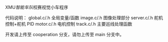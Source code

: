 XMU*智能车队*校赛视觉小车程序

代码说明：
global.c/.h 全局变量/函数
image.c/.h 图像处理部分
server.c/.h 舵机控制+舵机 PID
motor.c/.h 电机控制
track.c/.h 主要巡线处理函数

开发请上传至 cooperation 分支，请勿上传至 main 分支中。
